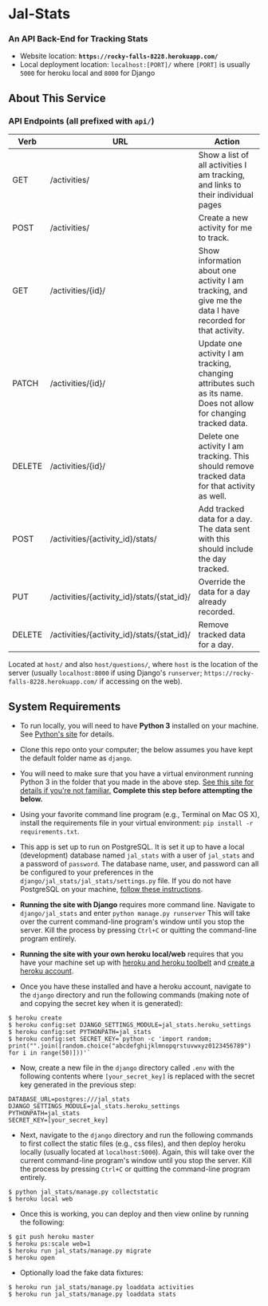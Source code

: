 # Jal-Stats

### An API Back-End for Tracking Stats

* Website location: **`https://rocky-falls-8228.herokuapp.com/`**
* Local deployment location: `localhost:[PORT]/` where `[PORT]` is usually `5000` for heroku local and `8000` for Django

## About This Service

### API Endpoints (all prefixed with `api/`)

Verb   | URL                                       | Action
------ | ---                                        | -------
GET    | /activities/                               | Show a list of all activities I am tracking, and links to their individual pages
POST   | /activities/                               | Create a new activity for me to track.
GET    | /activities/{id}/                          | Show information about one activity I am tracking, and give me the data I have recorded for that activity.
PATCH  | /activities/{id}/                          | Update one activity I am tracking, changing attributes such as its name. Does not allow for changing tracked data.
DELETE | /activities/{id}/                          | Delete one activity I am tracking. This should remove tracked data for that activity as well.
POST   | /activities/{activity_id}/stats/           | Add tracked data for a day. The data sent with this should include the day tracked.
PUT    | /activities/{activity_id}/stats/{stat_id}/ | Override the data for a day already recorded.
DELETE | /activities/{activity_id}/stats/{stat_id}/ | Remove tracked data for a day.


Located at `host/` and also `host/questions/`, where `host` is the location of the server (usually `localhost:8000` if using Django's `runserver`; `https://rocky-falls-8228.herokuapp.com/` if accessing on the web).


## System Requirements

* To run locally, you will need to have **Python&nbsp;3** installed on your machine. See [Python's site](https://www.python.org/) for details.

* Clone this repo onto your computer; the below assumes you have kept the default folder name as `django`.

* You will need to make sure that you have a virtual environment running Python&nbsp;3 in the folder that you made in the above step. [See this site for details if you're not familiar.](http://docs.python-guide.org/en/latest/dev/virtualenvs/) **Complete this step before attempting the below.**

* Using your favorite command line program (e.g., Terminal on Mac&nbsp;OS&nbsp;X), install the requirements file in your virtual environment: `pip install -r requirements.txt`.

* This app is set up to run on PostgreSQL. It is set it up to have a local (development) database named `jal_stats` with a user of `jal_stats` and a password of `password`. The database name, user, and password can all be configured to your preferences in the `django/jal_stats/jal_stats/settings.py` file. If you do not have PostgreSQL on your machine, [follow these instructions](https://github.com/tiyd-python-2015-08/course-resources/blob/master/week7/PostgreSQL-and-Django.md).

* **Running the site with Django** requires more command line. Navigate to `django/jal_stats` and enter `python manage.py runserver` This will take over the current command-line program's window until you stop the server. Kill the process by pressing `Ctrl+C` or quitting the command-line program entirely.

* **Running the site with your own heroku local/web** requires that you have your machine set up with [heroku and heroku toolbelt](https://devcenter.heroku.com/articles/getting-started-with-python#set-up) and [create a heroku account](https://signup.heroku.com/).
 * Once you have these installed and have a heroku account, navigate to the `django` directory and run the following commands (making note of and copying the secret key when it is generated):
 ```
 $ heroku create
 $ heroku config:set DJANGO_SETTINGS_MODULE=jal_stats.heroku_settings
 $ heroku config:set PYTHONPATH=jal_stats
 $ heroku config:set SECRET_KEY=`python -c 'import random; print("".join([random.choice("abcdefghijklmnopqrstuvwxyz0123456789") for i in range(50)]))'`
 ```

 * Now, create a new file in the `django` directory called `.env` with the following contents where `[your_secret_key]` is replaced with the secret key generated in the previous step:
 ```
 DATABASE_URL=postgres:///jal_stats
 DJANGO_SETTINGS_MODULE=jal_stats.heroku_settings
 PYTHONPATH=jal_stats
 SECRET_KEY=[your_secret_key]
 ```

 * Next, navigate to the `django` directory and run the following commands to first collect the static files (e.g., css files), and then deploy heroku locally (usually located at `localhost:5000`). Again, this will take over the current command-line program's window until you stop the server. Kill the process by pressing `Ctrl+C` or quitting the command-line program entirely.
 ```
 $ python jal_stats/manage.py collectstatic
 $ heroku local web
 ```

 * Once this is working, you can deploy and then view online by running the following:
 ```
 $ git push heroku master
 $ heroku ps:scale web=1
 $ heroku run jal_stats/manage.py migrate
 $ heroku open
 ```

 * Optionally load the fake data fixtures:
 ```
 $ heroku run jal_stats/manage.py loaddata activities
 $ heroku run jal_stats/manage.py loaddata stats
 ```
